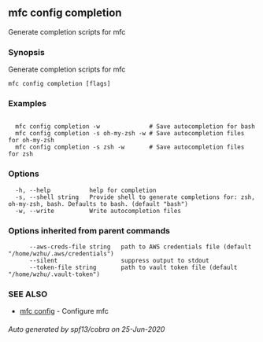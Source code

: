 ## mfc config completion

Generate completion scripts for mfc

### Synopsis

Generate completion scripts for mfc

```
mfc config completion [flags]
```

### Examples

```

  mfc config completion -w              # Save autocompletion for bash
  mfc config completion -s oh-my-zsh -w # Save autocompletion files for oh-my-zsh
  mfc config completion -s zsh -w       # Save autocompletion files for zsh
```

### Options

```
  -h, --help           help for completion
  -s, --shell string   Provide shell to generate completions for: zsh, oh-my-zsh, bash. Defaults to bash. (default "bash")
  -w, --write          Write autocompletion files
```

### Options inherited from parent commands

```
      --aws-creds-file string   path to AWS credentials file (default "/home/wzhu/.aws/credentials")
      --silent                  suppress output to stdout
      --token-file string       path to vault token file (default "/home/wzhu/.vault-token")
```

### SEE ALSO

* [mfc config](mfc_config.md)	 - Configure mfc

###### Auto generated by spf13/cobra on 25-Jun-2020
